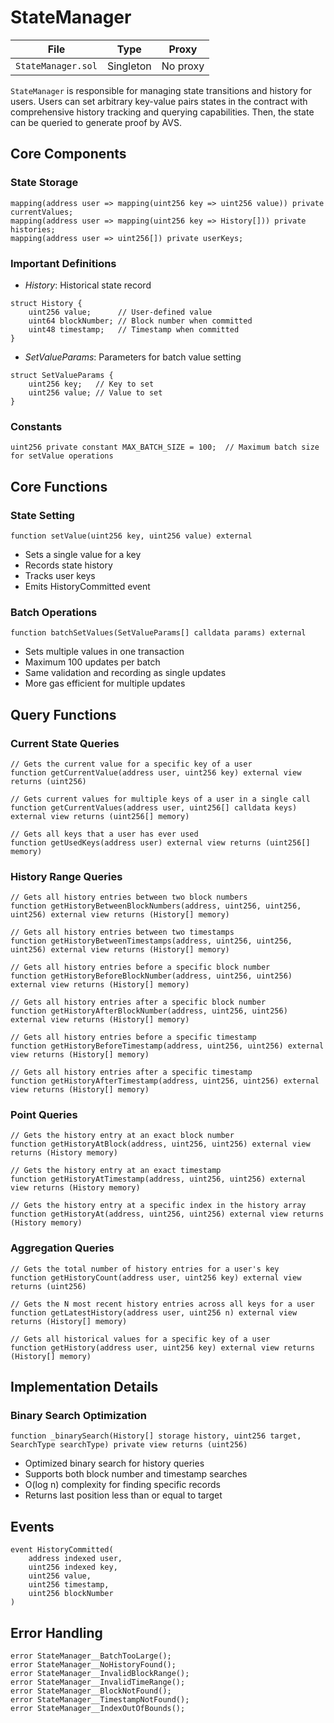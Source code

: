 # StateManager

| File | Type | Proxy |
| -------- | -------- | -------- |
| `StateManager.sol` | Singleton | No proxy |

`StateManager` is responsible for managing state transitions and history for users. Users can set arbitrary key-value pairs states in the contract with comprehensive history tracking and querying capabilities. Then, the state can be queried to generate proof by AVS.

## Core Components

### State Storage
```solidity
mapping(address user => mapping(uint256 key => uint256 value)) private currentValues;
mapping(address user => mapping(uint256 key => History[])) private histories;
mapping(address user => uint256[]) private userKeys;
```

### Important Definitions

- _History_: Historical state record
```solidity
struct History {
    uint256 value;      // User-defined value
    uint64 blockNumber; // Block number when committed
    uint48 timestamp;   // Timestamp when committed
}
```

- _SetValueParams_: Parameters for batch value setting
```solidity
struct SetValueParams {
    uint256 key;   // Key to set
    uint256 value; // Value to set
}
```

### Constants
```solidity
uint256 private constant MAX_BATCH_SIZE = 100;  // Maximum batch size for setValue operations
```

## Core Functions

### State Setting
```solidity
function setValue(uint256 key, uint256 value) external
```
- Sets a single value for a key
- Records state history
- Tracks user keys
- Emits HistoryCommitted event

### Batch Operations
```solidity
function batchSetValues(SetValueParams[] calldata params) external
```
- Sets multiple values in one transaction
- Maximum 100 updates per batch
- Same validation and recording as single updates
- More gas efficient for multiple updates

## Query Functions

### Current State Queries
```solidity
// Gets the current value for a specific key of a user
function getCurrentValue(address user, uint256 key) external view returns (uint256)

// Gets current values for multiple keys of a user in a single call
function getCurrentValues(address user, uint256[] calldata keys) external view returns (uint256[] memory)

// Gets all keys that a user has ever used
function getUsedKeys(address user) external view returns (uint256[] memory)
```

### History Range Queries
```solidity
// Gets all history entries between two block numbers
function getHistoryBetweenBlockNumbers(address, uint256, uint256, uint256) external view returns (History[] memory)

// Gets all history entries between two timestamps
function getHistoryBetweenTimestamps(address, uint256, uint256, uint256) external view returns (History[] memory)

// Gets all history entries before a specific block number
function getHistoryBeforeBlockNumber(address, uint256, uint256) external view returns (History[] memory)

// Gets all history entries after a specific block number
function getHistoryAfterBlockNumber(address, uint256, uint256) external view returns (History[] memory)

// Gets all history entries before a specific timestamp
function getHistoryBeforeTimestamp(address, uint256, uint256) external view returns (History[] memory)

// Gets all history entries after a specific timestamp
function getHistoryAfterTimestamp(address, uint256, uint256) external view returns (History[] memory)
```

### Point Queries
```solidity
// Gets the history entry at an exact block number
function getHistoryAtBlock(address, uint256, uint256) external view returns (History memory)

// Gets the history entry at an exact timestamp
function getHistoryAtTimestamp(address, uint256, uint256) external view returns (History memory)

// Gets the history entry at a specific index in the history array
function getHistoryAt(address, uint256, uint256) external view returns (History memory)
```

### Aggregation Queries
```solidity
// Gets the total number of history entries for a user's key
function getHistoryCount(address user, uint256 key) external view returns (uint256)

// Gets the N most recent history entries across all keys for a user
function getLatestHistory(address user, uint256 n) external view returns (History[] memory)

// Gets all historical values for a specific key of a user
function getHistory(address user, uint256 key) external view returns (History[] memory)
```

## Implementation Details

### Binary Search Optimization
```solidity
function _binarySearch(History[] storage history, uint256 target, SearchType searchType) private view returns (uint256)
```
- Optimized binary search for history queries
- Supports both block number and timestamp searches
- O(log n) complexity for finding specific records
- Returns last position less than or equal to target

## Events

```solidity
event HistoryCommitted(
    address indexed user,
    uint256 indexed key,
    uint256 value,
    uint256 timestamp,
    uint256 blockNumber
)
```

## Error Handling

```solidity
error StateManager__BatchTooLarge();
error StateManager__NoHistoryFound();
error StateManager__InvalidBlockRange();
error StateManager__InvalidTimeRange();
error StateManager__BlockNotFound();
error StateManager__TimestampNotFound();
error StateManager__IndexOutOfBounds();
```


